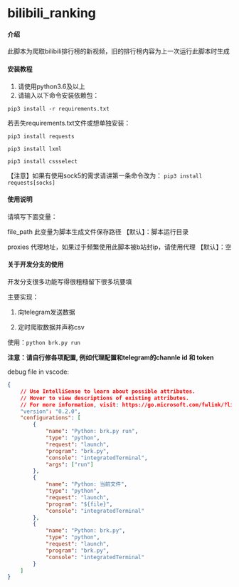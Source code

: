 # bilibili_ranking

#### 介绍
此脚本为爬取bilibili排行榜的新视频，旧的排行榜内容为上一次运行此脚本时生成


#### 安装教程

1. 请使用python3.6及以上
2. 请输入以下命令安装依赖包：

`pip3 install -r requirements.txt`

若丢失requirements.txt文件或想单独安装：

`pip3 install requests`

`pip3 install lxml`

`pip3 install cssselect`


【注意】如果有使用sock5的需求请讲第一条命令改为：
`pip3 install requests[socks]`


#### 使用说明

请填写下面变量：

file_path 此变量为脚本生成文件保存路径 【默认】：脚本运行目录

proxies 代理地址，如果过于频繁使用此脚本被b站封ip，请使用代理  【默认】：空

#### 关于开发分支的使用

开发分支很多功能写得很粗糙留下很多坑要填

主要实现：

1. 向telegram发送数据

2. 定时爬取数据并声称csv

使用：`python brk.py run`

**注意：请自行修各项配置, 例如代理配置和telegram的channle id 和 token**

debug file in vscode:

```json
{
    // Use IntelliSense to learn about possible attributes.
    // Hover to view descriptions of existing attributes.
    // For more information, visit: https://go.microsoft.com/fwlink/?linkid=830387
    "version": "0.2.0",
    "configurations": [
        {
            "name": "Python: brk.py run",
            "type": "python",
            "request": "launch",
            "program": "brk.py",
            "console": "integratedTerminal",
            "args": ["run"]
        },
        {
            "name": "Python: 当前文件",
            "type": "python",
            "request": "launch",
            "program": "${file}",
            "console": "integratedTerminal"
        },
        {
            "name": "Python: brk.py",
            "type": "python",
            "request": "launch",
            "program": "brk.py",
            "console": "integratedTerminal"
        }
    ]
}
```
